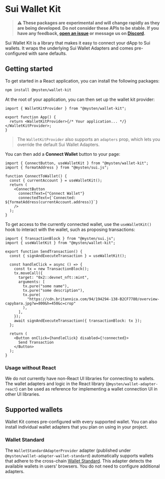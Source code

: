 # Sui Wallet Kit

> **⚠️ These packages are experimental and will change rapidly as they are being developed. Do not consider these APIs to be stable. If you have any feedback, [open an issue](https://github.com/MystenLabs/sui/issues/new/choose) or message us on [Discord](https://discord.gg/Sui).**

Sui Wallet Kit is a library that makes it easy to connect your dApp to Sui wallets. It wraps the underlying Sui Wallet Adapters and comes pre-configured with sane defaults.

## Getting started

To get started in a React application, you can install the following packages:

```bash
npm install @mysten/wallet-kit
```

At the root of your application, you can then set up the wallet kit provider:

```tsx
import { WalletKitProvider } from "@mysten/wallet-kit";

export function App() {
  return <WalletKitProvider>{/* Your application... */}</WalletKitProvider>;
}
```

> The `WalletKitProvider` also supports an `adapters` prop, which lets you override the default Sui Wallet Adapters.

You can then add a **Connect Wallet** button to your page:

```tsx
import { ConnectButton, useWalletKit } from "@mysten/wallet-kit";
import { formatAddress } from "@mysten/sui.js";

function ConnectToWallet() {
  const { currentAccount } = useWalletKit();
  return (
    <ConnectButton
      connectText={"Connect Wallet"}
      connectedText={`Connected: ${formatAddress(currentAccount.address)}`}
    />
  );
}
```

To get access to the currently connected wallet, use the `useWalletKit()` hook to interact with the wallet, such as proposing transactions:

```tsx
import { TransactionBlock } from "@mysten/sui.js";
import { useWalletKit } from "@mysten/wallet-kit";

export function SendTransaction() {
  const { signAndExecuteTransaction } = useWalletKit();

  const handleClick = async () => {
    const tx = new TransactionBlock();
    tx.moveCall({
      target: "0x2::devnet_nft::mint",
      arguments: [
        tx.pure("some name"),
        tx.pure("some description"),
        tx.pure(
          "https://cdn.britannica.com/94/194294-138-B2CF7780/overview-capybara.jpg?w=800&h=450&c=crop"
        ),
      ],
    });
    await signAndExecuteTransaction({ transactionBlock: tx });
  };

  return (
    <Button onClick={handleClick} disabled={!connected}>
      Send Transaction
    </Button>
  );
}
```

### Usage without React

We do not currently have non-React UI libraries for connecting to wallets. The wallet adapters and logic in the React library (`@mysten/wallet-adapter-react`) can be used as reference for implementing a wallet connection UI in other UI libraries.

## Supported wallets

Wallet Kit comes pre-configured with every supported wallet. You can also install individual wallet adapters that you plan on using in your project.

### Wallet Standard

The `WalletStandardAdapterProvider` adapter (published under `@mysten/wallet-adapter-wallet-standard`) automatically supports wallets that adhere to the cross-chain [Wallet Standard](https://github.com/wallet-standard/wallet-standard/). This adapter detects the available wallets in users' browsers. You do not need to configure additional adapters.
